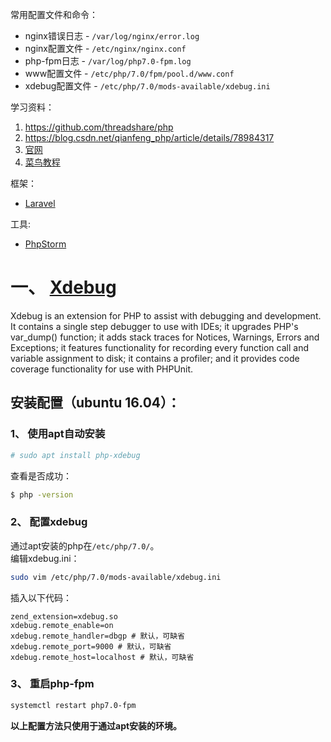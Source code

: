 常用配置文件和命令：  
* nginx错误日志 - `/var/log/nginx/error.log`
* nginx配置文件 - `/etc/nginx/nginx.conf`
* php-fpm日志 - `/var/log/php7.0-fpm.log`
* www配置文件 - `/etc/php/7.0/fpm/pool.d/www.conf`
* xdebug配置文件 - `/etc/php/7.0/mods-available/xdebug.ini`

学习资料：  
1. https://github.com/threadshare/php  
2. https://blog.csdn.net/qianfeng_php/article/details/78984317
3. [官网](https://www.php.net/)
4. [菜鸟教程](http://www.runoob.com/php/php-tutorial.html)


框架：  
* [Laravel](https://laravel.com/)

工具:  
* [PhpStorm](https://www.jetbrains.com/zh/phpstorm/specials/phpstorm/phpstorm.html?utm_source=baidu&utm_medium=cpc&utm_campaign=cn-bai-br-phpstorm-ex-pc&utm_content=phpstorm-prue&utm_term=phpstorm&gclid=CJncwbbKv-ECFYYAXAod0SoGXA&gclsrc=ds)  


# 一、 [Xdebug](https://xdebug.org/)  
Xdebug is an extension for PHP to assist with debugging and development. It contains a single step debugger to use with IDEs; it upgrades PHP's var_dump() function; it adds stack traces for Notices, Warnings, Errors and Exceptions; it features functionality for recording every function call and variable assignment to disk; it contains a profiler; and it provides code coverage functionality for use with PHPUnit.   
## 安装配置（ubuntu 16.04）：
### 1、 使用apt自动安装
```sh
# sudo apt install php-xdebug
```
查看是否成功：  
```sh
$ php -version
```
### 2、 配置xdebug
通过apt安装的php在`/etc/php/7.0/`。  
编辑xdebug.ini：  
```sh
sudo vim /etc/php/7.0/mods-available/xdebug.ini
```
插入以下代码：  
```
zend_extension=xdebug.so
xdebug.remote_enable=on
xdebug.remote_handler=dbgp # 默认，可缺省
xdebug.remote_port=9000 # 默认，可缺省
xdebug.remote_host=localhost # 默认，可缺省
```
### 3、 重启php-fpm
```sh
systemctl restart php7.0-fpm
```
**以上配置方法只使用于通过apt安装的环境。**  
